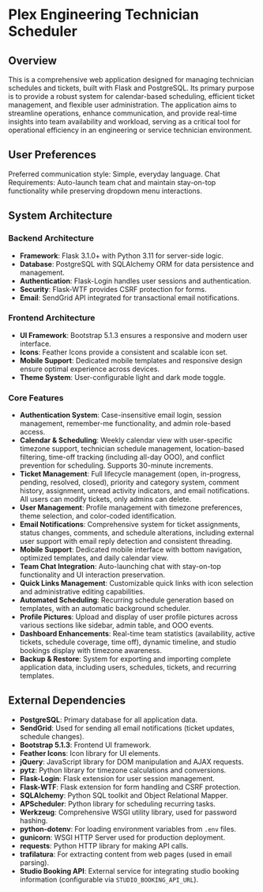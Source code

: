 # Plex Engineering Technician Scheduler

## Overview
This is a comprehensive web application designed for managing technician schedules and tickets, built with Flask and PostgreSQL. Its primary purpose is to provide a robust system for calendar-based scheduling, efficient ticket management, and flexible user administration. The application aims to streamline operations, enhance communication, and provide real-time insights into team availability and workload, serving as a critical tool for operational efficiency in an engineering or service technician environment.

## User Preferences
Preferred communication style: Simple, everyday language.
Chat Requirements: Auto-launch team chat and maintain stay-on-top functionality while preserving dropdown menu interactions.

## System Architecture

### Backend Architecture
- **Framework**: Flask 3.1.0+ with Python 3.11 for server-side logic.
- **Database**: PostgreSQL with SQLAlchemy ORM for data persistence and management.
- **Authentication**: Flask-Login handles user sessions and authentication.
- **Security**: Flask-WTF provides CSRF protection for forms.
- **Email**: SendGrid API integrated for transactional email notifications.

### Frontend Architecture
- **UI Framework**: Bootstrap 5.1.3 ensures a responsive and modern user interface.
- **Icons**: Feather Icons provide a consistent and scalable icon set.
- **Mobile Support**: Dedicated mobile templates and responsive design ensure optimal experience across devices.
- **Theme System**: User-configurable light and dark mode toggle.

### Core Features
- **Authentication System**: Case-insensitive email login, session management, remember-me functionality, and admin role-based access.
- **Calendar & Scheduling**: Weekly calendar view with user-specific timezone support, technician schedule management, location-based filtering, time-off tracking (including all-day OOO), and conflict prevention for scheduling. Supports 30-minute increments.
- **Ticket Management**: Full lifecycle management (open, in-progress, pending, resolved, closed), priority and category system, comment history, assignment, unread activity indicators, and email notifications. All users can modify tickets, only admins can delete.
- **User Management**: Profile management with timezone preferences, theme selection, and color-coded identification.
- **Email Notifications**: Comprehensive system for ticket assignments, status changes, comments, and schedule alterations, including external user support with email reply detection and consistent threading.
- **Mobile Support**: Dedicated mobile interface with bottom navigation, optimized templates, and daily calendar view.
- **Team Chat Integration**: Auto-launching chat with stay-on-top functionality and UI interaction preservation.
- **Quick Links Management**: Customizable quick links with icon selection and administrative editing capabilities.
- **Automated Scheduling**: Recurring schedule generation based on templates, with an automatic background scheduler.
- **Profile Pictures**: Upload and display of user profile pictures across various sections like sidebar, admin table, and OOO events.
- **Dashboard Enhancements**: Real-time team statistics (availability, active tickets, schedule coverage, time off), dynamic timeline, and studio bookings display with timezone awareness.
- **Backup & Restore**: System for exporting and importing complete application data, including users, schedules, tickets, and recurring templates.

## External Dependencies

- **PostgreSQL**: Primary database for all application data.
- **SendGrid**: Used for sending all email notifications (ticket updates, schedule changes).
- **Bootstrap 5.1.3**: Frontend UI framework.
- **Feather Icons**: Icon library for UI elements.
- **jQuery**: JavaScript library for DOM manipulation and AJAX requests.
- **pytz**: Python library for timezone calculations and conversions.
- **Flask-Login**: Flask extension for user session management.
- **Flask-WTF**: Flask extension for form handling and CSRF protection.
- **SQLAlchemy**: Python SQL toolkit and Object Relational Mapper.
- **APScheduler**: Python library for scheduling recurring tasks.
- **Werkzeug**: Comprehensive WSGI utility library, used for password hashing.
- **python-dotenv**: For loading environment variables from `.env` files.
- **gunicorn**: WSGI HTTP Server used for production deployment.
- **requests**: Python HTTP library for making API calls.
- **trafilatura**: For extracting content from web pages (used in email parsing).
- **Studio Booking API**: External service for integrating studio booking information (configurable via `STUDIO_BOOKING_API_URL`).